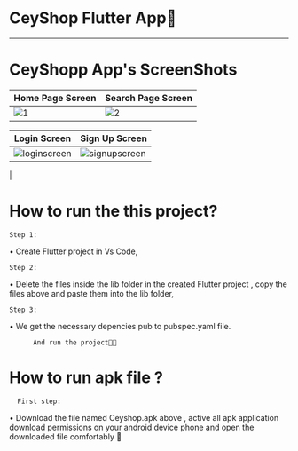 # CeyShop Flutter App🩵

----------------------------------------------------------------------------------------------------------------

# CeyShopp App's ScreenShots

| Home Page Screen  | Search Page Screen |
| ------------- | ------------- |
| ![1](https://github.com/ceydaucdirhem/ceyshopapp/assets/80065036/a8e43eaa-ef5c-4fb4-ae1e-28e17f7a4fa4)|![2](https://github.com/ceydaucdirhem/ceyshopapp/assets/80065036/c676e403-4f8f-425f-a64c-fc5452654470)

| Login Screen  | Sign Up Screen |
| ------------- | ------------- |
|![loginscreen](https://github.com/ceydaucdirhem/ceyshopapp/assets/80065036/08ddefc6-21e4-4fac-b030-d3fc0400882d)| ![signupscreen](https://github.com/ceydaucdirhem/ceyshopapp/assets/80065036/b3a6a85b-208a-4808-b471-0904eb666fdd)
  |

  
 



# How to run the this project?
    Step 1:
•	Create Flutter project in Vs Code,

    Step 2:
•	Delete the files inside the lib folder in the created Flutter project , copy the files above and paste them into the lib folder,

    Step 3:
•	We get the necessary depencies pub to pubspec.yaml file.

          And run the project🫶🏼



# How to run apk file ?

      First step:
  •	Download the file named Ceyshop.apk above , active all apk application download permissions on your android device phone and open the downloaded file comfortably 🙂 










